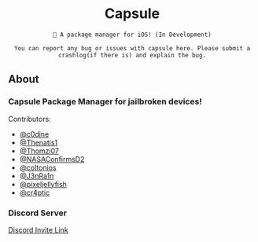 <div align="center">

# Capsule 

``` 
🎉 A package manager for iOS! (In Development)
```

```text
You can report any bug or issues with capsule here. Please submit a crashlog(if there is) and explain the bug.
```
</div>

## About

### Capsule Package Manager for jailbroken devices!
Contributors:
- [@c0dine](https://twitter.com/c0dine)
- [@Thenatis1](https://twitter.com/Thenatis1) 
- [@Thomzi07](https://twitter.com/Thomzi07) 
- [@NASAConfirmsD2](https://twitter.com/NASAConfirmsD2) 
- [@coltonios](https://twitter.com/coltonios) 
- [@J3nRa1n](https://twitter.com/J3nRa1n)
- [@pixeljellyfish](https://twitter.com/pixeljellyfish)
- [@cr4ptic](https://twitter.com/cr4ptic)<br/>

### Discord Server
[Discord Invite Link](https://discordapp.com/invite/pE28QcS) <br/>
